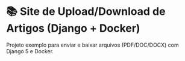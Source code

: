 
# 📚 Site de Upload/Download de Artigos (Django + Docker)

Projeto exemplo para enviar e baixar arquivos (PDF/DOC/DOCX) com Django 5 e Docker.
